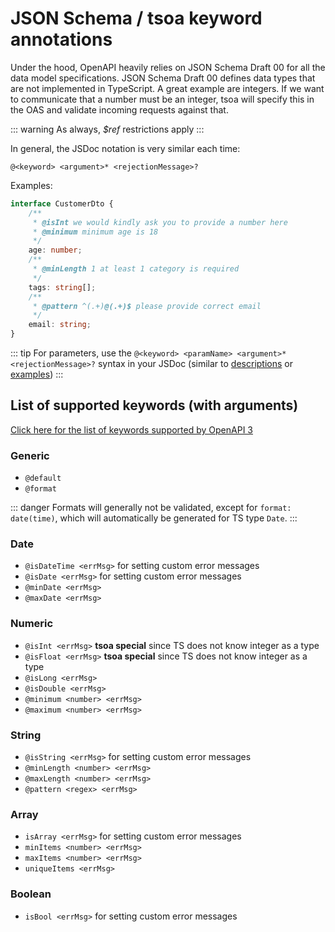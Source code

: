 # JSON Schema / tsoa keyword annotations

Under the hood, OpenAPI heavily relies on JSON Schema Draft 00 for all the data model specifications.
JSON Schema Draft 00 defines data types that are not implemented in TypeScript.
A great example are integers.
If we want to communicate that a number must be an integer,
tsoa will specify this in the OAS and validate incoming requests against that.

::: warning
As always, _\$ref_ restrictions apply
:::

In general, the JSDoc notation is very similar each time:

```
@<keyword> <argument>* <rejectionMessage>?
```

Examples:

```typescript {3,4,8,12}
interface CustomerDto {
    /**
     * @isInt we would kindly ask you to provide a number here
     * @minimum minimum age is 18
     */
    age: number;
    /**
     * @minLength 1 at least 1 category is required
     */
    tags: string[];
    /**
     * @pattern ^(.+)@(.+)$ please provide correct email
     */
    email: string;
}
```

::: tip
For parameters, use the `@<keyword> <paramName> <argument>* <rejectionMessage>?` syntax in your JSDoc (similar to [descriptions](#parameter-descriptions) or [examples](#parameter-examples))
:::

## List of supported keywords (with arguments)

[Click here for the list of keywords supported by OpenAPI 3](https://github.com/OAI/OpenAPI-Specification/blob/master/versions/3.0.3.md#properties)

### Generic

- `@default`
- `@format`

::: danger
Formats will generally not be validated, except for `format: date(time)`, which will automatically be generated for TS type `Date`.
:::

### Date

- `@isDateTime <errMsg>` for setting custom error messages
- `@isDate <errMsg>` for setting custom error messages
- `@minDate <errMsg>`
- `@maxDate <errMsg>`

### Numeric

- `@isInt <errMsg>` **tsoa special** since TS does not know integer as a type
- `@isFloat <errMsg>` **tsoa special** since TS does not know integer as a type
- `@isLong <errMsg>`
- `@isDouble <errMsg>`
- `@minimum <number> <errMsg>`
- `@maximum <number> <errMsg>`

### String

- `@isString <errMsg>` for setting custom error messages
- `@minLength <number> <errMsg>`
- `@maxLength <number> <errMsg>`
- `@pattern <regex> <errMsg>`

### Array

- `isArray <errMsg>` for setting custom error messages
- `minItems <number> <errMsg>`
- `maxItems <number> <errMsg>`
- `uniqueItems <errMsg>`

### Boolean

- `isBool <errMsg>` for setting custom error messages

